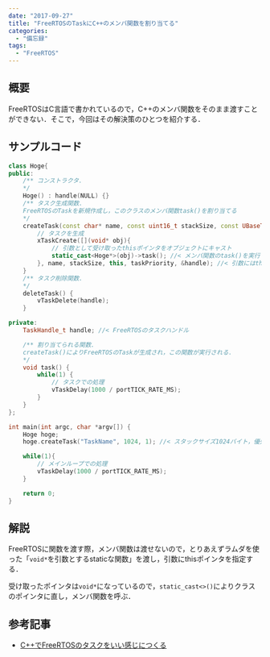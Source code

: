 ```yaml
---
date: "2017-09-27"
title: "FreeRTOSのTaskにC++のメンバ関数を割り当てる"
categories:
  - "備忘録"
tags:
  - "FreeRTOS"
---
```


## 概要

FreeRTOSはC言語で書かれているので，C++のメンバ関数をそのまま渡すことができない．そこで，今回はその解決策のひとつを紹介する．

<!--more-->

## サンプルコード

~~~cpp
class Hoge{
public:
	/** コンストラクタ.
	*/
	Hoge() : handle(NULL) {}
	/** タスク生成関数.
	FreeRTOSのTaskを新規作成し，このクラスのメンバ関数task()を割り当てる
	*/
	createTask(const char* name, const uint16_t stackSize, const UBaseType_t taskPriority) {
		// タスクを生成
		xTaskCreate([](void* obj){
			// 引数として受け取ったthisポインタをオブジェクトにキャスト
			static_cast<Hoge*>(obj)->task(); //< メンバ関数のtask()を実行
		}, name, stackSize, this, taskPriority, &handle); //< 引数にはthisポインタを渡す
	}
	/** タスク削除関数.
	*/
	deleteTask() {
		vTaskDelete(handle);
	}

private:
	TaskHandle_t handle; //< FreeRTOSのタスクハンドル

	/** 割り当てられる関数.
	createTask()によりFreeRTOSのTaskが生成され，この関数が実行される．
	*/
	void task() {
		while(1) {
			// タスクでの処理
			vTaskDelay(1000 / portTICK_RATE_MS);
		}
	}
};

int main(int argc, char *argv[]) {
	Hoge hoge;
	hoge.createTask("TaskName", 1024, 1); //< スタックサイズ1024バイト，優先度1

	while(1){
		// メインループでの処理
		vTaskDelay(1000 / portTICK_RATE_MS);
	}

	return 0;
}

~~~

## 解説

FreeRTOSに関数を渡す際，メンバ関数は渡せないので，とりあえずラムダを使った「`void*`を引数とするstaticな関数」を渡し，引数にthisポインタを指定する．

受け取ったポインタは`void*`になっているので，`static_cast<>()`によりクラスのポインタに直し，メンバ関数を呼ぶ．

## 参考記事

  * [C++でFreeRTOSのタスクをいい感じにつくる](http://idken.net/posts/2017-02-01-freertos_task_cpp/)

